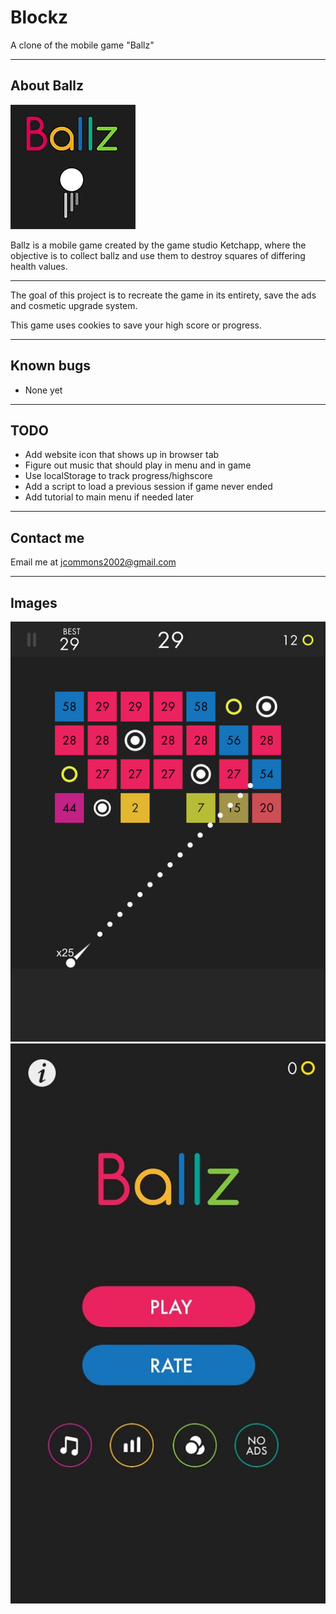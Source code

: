 # Blockz
A clone of the mobile game "Ballz"

-------------------------------------

## About Ballz

![Ballz logo](ref_imgs/ballz_logo.jpg)

Ballz is a mobile game created by the game studio Ketchapp, 
where the objective is to collect ballz and use them to 
destroy squares of differing health values.

-------------------------------------

The goal of this project is to recreate the game in its 
entirety, save the ads and cosmetic upgrade system.

This game uses cookies to save your high score or progress.

-------------------------------------

## Known bugs
* None yet


-------------------------------------

## TODO
* Add website icon that shows up in browser tab
* Figure out music that should play in menu and in game
* Use localStorage to track progress/highscore
* Add a script to load a previous session if game never ended
* Add tutorial to main menu if needed later

-------------------------------------
## Contact me
Email me at <jcommons2002@gmail.com>

-------------------------------------
## Images

![Gameplay](ref_imgs/ballzimg.jpg)
![Homescreen](ref_imgs/ballz_homescreen.jpg)
